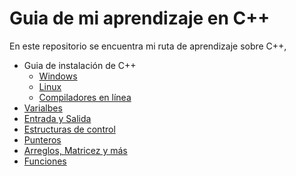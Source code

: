 # Guia de mi aprendizaje en C++

En este repositorio se encuentra mi ruta de aprendizaje sobre C++,

- Guia de instalación de C++
  - [Windows](windowsInstallation.md)
  - [Linux](linuxInstallation.md)
  - [Compiladores en línea](compilerOnLine.md)
- [Varialbes](1Variables/variables.md)
- [Entrada y Salida](2EntradaYSalida/entradaYSalida.md)
- [Estructuras de control](3EstructurasDeControl/estructurasDeControl.md)
- [Punteros](4Punteros/punteros.md)
- [Arreglos, Matricez y más](5Arreglos/arreglos.md)
- [Funciones](6Funciones/funciones.md)
